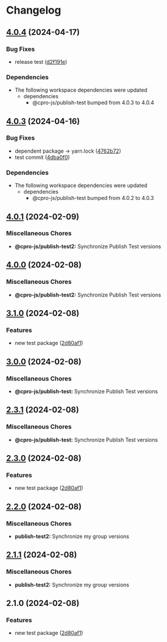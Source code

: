 # Changelog

## [4.0.4](https://github.com/cpro-js/workspace-test/compare/@cpro-js/publish-test2-v4.0.3...@cpro-js/publish-test2-v4.0.4) (2024-04-17)


### Bug Fixes

* release test ([d2f191e](https://github.com/cpro-js/workspace-test/commit/d2f191e70a41b653599b55126da237cfe2fb88cc))


### Dependencies

* The following workspace dependencies were updated
  * dependencies
    * @cpro-js/publish-test bumped from 4.0.3 to 4.0.4

## [4.0.3](https://github.com/cpro-js/workspace-test/compare/@cpro-js/publish-test2-v4.0.1...@cpro-js/publish-test2-v4.0.3) (2024-04-16)


### Bug Fixes

* dependent package -&gt; yarn.lock ([4762b72](https://github.com/cpro-js/workspace-test/commit/4762b727c9f7ddd6386ca7206c44be973ce33244))
* test commit ([4dba0f0](https://github.com/cpro-js/workspace-test/commit/4dba0f0338fd9341d95efd10849ba526899c937d))


### Dependencies

* The following workspace dependencies were updated
  * dependencies
    * @cpro-js/publish-test bumped from 4.0.2 to 4.0.3

## [4.0.1](https://github.com/cpro-js/workspace-test/compare/@cpro-js/publish-test2-v4.0.0...@cpro-js/publish-test2-v4.0.1) (2024-02-09)


### Miscellaneous Chores

* **@cpro-js/publish-test2:** Synchronize Publish Test versions

## [4.0.0](https://github.com/cpro-js/workspace-test/compare/@cpro-js/publish-test2-v3.1.0...@cpro-js/publish-test2-v4.0.0) (2024-02-08)


### Miscellaneous Chores

* **@cpro-js/publish-test2:** Synchronize Publish Test versions

## [3.1.0](https://github.com/cpro-js/workspace-test/compare/@cpro-js/publish-test2-v3.0.0...@cpro-js/publish-test2-v3.1.0) (2024-02-08)


### Features

* new test package ([2d80af1](https://github.com/cpro-js/workspace-test/commit/2d80af141d5122fb2e18581af4523aced2255af1))

## [3.0.0](https://github.com/cpro-js/workspace-test/compare/@cpro-js/publish-test-v2.3.1...@cpro-js/publish-test-v3.0.0) (2024-02-08)


### Miscellaneous Chores

* **@cpro-js/publish-test:** Synchronize Publish Test versions

## [2.3.1](https://github.com/cpro-js/workspace-test/compare/@cpro-js/publish-test-v2.3.0...@cpro-js/publish-test-v2.3.1) (2024-02-08)


### Miscellaneous Chores

* **@cpro-js/publish-test:** Synchronize Publish Test versions

## [2.3.0](https://github.com/cpro-js/workspace-test/compare/@cpro-js/publish-test-v2.2.0...@cpro-js/publish-test-v2.3.0) (2024-02-08)


### Features

* new test package ([2d80af1](https://github.com/cpro-js/workspace-test/commit/2d80af141d5122fb2e18581af4523aced2255af1))

## [2.2.0](https://github.com/cpro-js/workspace-test/compare/publish-test2-v2.1.1...publish-test2-v2.2.0) (2024-02-08)


### Miscellaneous Chores

* **publish-test2:** Synchronize my group versions

## [2.1.1](https://github.com/cpro-js/workspace-test/compare/publish-test2-v2.1.0...publish-test2-v2.1.1) (2024-02-08)


### Miscellaneous Chores

* **publish-test2:** Synchronize my group versions

## 2.1.0 (2024-02-08)


### Features

* new test package ([2d80af1](https://github.com/cpro-js/workspace-test/commit/2d80af141d5122fb2e18581af4523aced2255af1))
